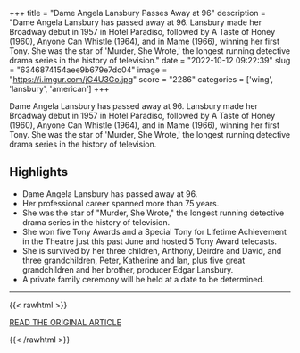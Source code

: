 +++
title = "Dame Angela Lansbury Passes Away at 96"
description = "Dame Angela Lansbury has passed away at 96. Lansbury made her Broadway debut in 1957 in Hotel Paradiso, followed by A Taste of Honey (1960), Anyone Can Whistle (1964), and in Mame (1966), winning her first Tony. She was the star of 'Murder, She Wrote,' the longest running detective drama series in the history of television."
date = "2022-10-12 09:22:39"
slug = "6346874154aee9b679e7dc04"
image = "https://i.imgur.com/jG4U3Go.jpg"
score = "2286"
categories = ['wing', 'lansbury', 'american']
+++

Dame Angela Lansbury has passed away at 96. Lansbury made her Broadway debut in 1957 in Hotel Paradiso, followed by A Taste of Honey (1960), Anyone Can Whistle (1964), and in Mame (1966), winning her first Tony. She was the star of 'Murder, She Wrote,' the longest running detective drama series in the history of television.

## Highlights

- Dame Angela Lansbury has passed away at 96.
- Her professional career spanned more than 75 years.
- She was the star of "Murder, She Wrote," the longest running detective drama series in the history of television.
- She won five Tony Awards and a Special Tony for Lifetime Achievement in the Theatre just this past June and hosted 5 Tony Award telecasts.
- She is survived by her three children, Anthony, Deirdre and David, and three grandchildren, Peter, Katherine and Ian, plus five great grandchildren and her brother, producer Edgar Lansbury.
- A private family ceremony will be held at a date to be determined.

---

{{< rawhtml >}}
  <p class="article-category">
    <a target="_blank" href="https://www.broadwayworld.com/article/Dame-Angela-Lansbury-Passes-Away-at-96-20221011">READ THE ORIGINAL ARTICLE</a>
  </p>
{{< /rawhtml >}}

